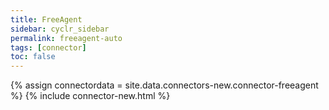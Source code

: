 ```yaml
---
title: FreeAgent
sidebar: cyclr_sidebar
permalink: freeagent-auto
tags: [connector]
toc: false
---
```

{% assign connectordata = site.data.connectors-new.connector-freeagent %}
{% include connector-new.html %}	